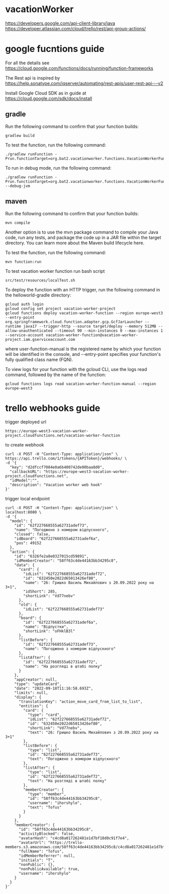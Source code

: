 # vacationWorker

https://developers.google.com/api-client-library/java
https://developer.atlassian.com/cloud/trello/rest/api-group-actions/

# google fucntions guide

For all the details see https://cloud.google.com/functions/docs/running/function-frameworks

The Rest api is inspired by https://help.sonatype.com/iqserver/automating/rest-apis/user-rest-api---v2

Install Google Cloud SDK as in guide at https://cloud.google.com/sdk/docs/install

## gradle

Run the following command to confirm that your function builds:

```
gradlew build
```

To test the function, run the following command:

```
./gradlew runFunction -Prun.functionTarget=org.bat2.vacationworker.functions.VacationWorkerFunction
```

To run in debug mode, run the following command:

```
./gradlew runFunction -Prun.functionTarget=org.bat2.vacationworker.functions.VacationWorkerFunction --debug-jvm
```

## maven

Run the following command to confirm that your function builds:

```
mvn compile
```

Another option is to use the mvn package command to compile your Java code, run any tests, and package the code up in a
JAR file within the target directory. You can learn more about the Maven build lifecycle here.

To test the function, run the following command:

```
mvn function:run
```

To test vacation worker function run bash script

```
src/test/resources/localTest.sh

```

To deploy the function with an HTTP trigger, run the following command in the helloworld-gradle directory:

```
gcloud auth login
gcloud config set project vacation-worker-project
gcloud functions deploy vacation-worker-function --region europe-west3  --entry-point org.springframework.cloud.function.adapter.gcp.GcfJarLauncher --runtime java17 --trigger-http --source target/deploy --memory 512MB --allow-unauthenticated --timeout 90 --min-instances 0 --max-instances 1 --service-account vacation-worker-function@vacation-worker-project.iam.gserviceaccount.com
```

where user-function-manual is the registered name by which your function will be identified in the console, and
--entry-point specifies your function's fully qualified class name (FQN).

To view logs for your function with the gcloud CLI, use the logs read command, followed by the name of the function:

```
gcloud functions logs read vacation-worker-function-manual --region europe-west3 
```

# trello webhooks guide

trigger deployed url

```
https://europe-west3-vacation-worker-project.cloudfunctions.net/vacation-worker-function 
```

to create webhook

```
curl -X POST -H "Content-Type: application/json" \
https://api.trello.com/1/tokens/{APIToken}/webhooks/ \
-d '{
  "key": "d2dfccf7084e0a6b400742de00baa8d0",
  "callbackURL": "https://europe-west3-vacation-worker-project.cloudfunctions.net",
  "idModel":"",
  "description": "Vacation worker web hook"
}' 
```

trigger local endpoint

```
curl -X POST -H "Content-Type: application/json" \
localhost:8080 \
-d '{
  "model": {
    "id": "62f227668555a62731adef73",
    "name": "Погоджено з номером відпускного",
    "closed": false,
    "idBoard": "62f227668555a62731adef6a",
    "pos": 49152
  },
  "action": {
    "id": "6326fe2a8e0327015cd59891",
    "idMemberCreator": "58ff63c4de44163bb34295c8",
    "data": {
      "card": {
        "idList": "62f227668555a62731adef72",
        "id": "632450e2022d65013426ef80",
        "name": "26: Гришко Василь Михайлович з 20.09.2022 року на 3+1",
        "idShort": 285,
        "shortLink": "Vd77nebv"
      },
      "old": {
        "idList": "62f227668555a62731adef73"
      },
      "board": {
        "id": "62f227668555a62731adef6a",
        "name": "Відпустки",
        "shortLink": "oFHklB3l"
      },
      "listBefore": {
        "id": "62f227668555a62731adef73",
        "name": "Погоджено з номером відпускного"
      },
      "listAfter": {
        "id": "62f227668555a62731adef72",
        "name": "На розгляді в штабі полку"
      }
    },
    "appCreator": null,
    "type": "updateCard",
    "date": "2022-09-18T11:16:58.693Z",
    "limits": null,
    "display": {
      "translationKey": "action_move_card_from_list_to_list",
      "entities": {
        "card": {
          "type": "card",
          "idList": "62f227668555a62731adef72",
          "id": "632450e2022d65013426ef80",
          "shortLink": "Vd77nebv",
          "text": "26: Гришко Василь Михайлович з 20.09.2022 року на 3+1"
        },
        "listBefore": {
          "type": "list",
          "id": "62f227668555a62731adef73",
          "text": "Погоджено з номером відпускного"
        },
        "listAfter": {
          "type": "list",
          "id": "62f227668555a62731adef72",
          "text": "На розгляді в штабі полку"
        },
        "memberCreator": {
          "type": "member",
          "id": "58ff63c4de44163bb34295c8",
          "username": "ihorshylo",
          "text": "Tofus"
        }
      }
    },
    "memberCreator": {
      "id": "58ff63c4de44163bb34295c8",
      "activityBlocked": false,
      "avatarHash": "c4cd8a017262481e1d7bf18d0c91f7e4",
      "avatarUrl": "https://trello-members.s3.amazonaws.com/58ff63c4de44163bb34295c8/c4cd8a017262481e1d7bf18d0c91f7e4",
      "fullName": "Tofus",
      "idMemberReferrer": null,
      "initials": "T",
      "nonPublic": {},
      "nonPublicAvailable": true,
      "username": "ihorshylo"
    }
  }
}' 
```

